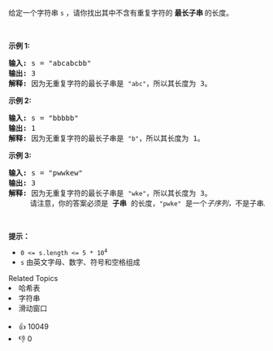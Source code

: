 <p>给定一个字符串 <code>s</code> ，请你找出其中不含有重复字符的&nbsp;<strong>最长<span data-keyword="substring">子串</span></strong><strong>&nbsp;</strong>的长度。</p>

<p>&nbsp;</p>

<p><strong>示例&nbsp;1:</strong></p>

<pre>
<strong>输入: </strong>s = "abcabcbb"
<strong>输出: </strong>3 
<strong>解释:</strong> 因为无重复字符的最长子串是 <span><code>"abc"</code></span>，所以其长度为 3。
</pre>

<p><strong>示例 2:</strong></p>

<pre>
<strong>输入: </strong>s = "bbbbb"
<strong>输出: </strong>1
<strong>解释: </strong>因为无重复字符的最长子串是 <span><code>"b"</code></span>，所以其长度为 1。
</pre>

<p><strong>示例 3:</strong></p>

<pre>
<strong>输入: </strong>s = "pwwkew"
<strong>输出: </strong>3
<strong>解释: </strong>因为无重复字符的最长子串是&nbsp;<span><code>"wke"</code></span>，所以其长度为 3。
&nbsp;    请注意，你的答案必须是 <strong>子串 </strong>的长度，<span><code>"pwke"</code></span>&nbsp;是一个<em>子序列，</em>不是子串。
</pre>

<p>&nbsp;</p>

<p><strong>提示：</strong></p>

<ul> 
 <li><code>0 &lt;= s.length &lt;= 5 * 10<sup>4</sup></code></li> 
 <li><code>s</code>&nbsp;由英文字母、数字、符号和空格组成</li> 
</ul>

<div><div>Related Topics</div><div><li>哈希表</li><li>字符串</li><li>滑动窗口</li></div></div><br><div><li>👍 10049</li><li>👎 0</li></div>